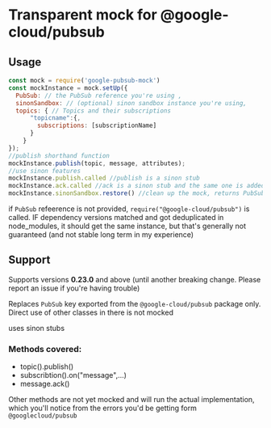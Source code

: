 # Transparent mock for @google-cloud/pubsub

## Usage

```js
const mock = require('google-pubsub-mock')
const mockInstance = mock.setUp({
  PubSub: // the PubSub reference you're using ,
  sinonSandbox: // (optional) sinon sandbox instance you're using,
  topics: { // Topics and their subscriptions
      "topicname":{,
        subscriptions: [subscriptionName]
      }
    }
});
//publish shorthand function
mockInstance.publish(topic, message, attributes);
//use sinon features
mockInstance.publish.called //publish is a sinon stub
mockInstance.ack.called //ack is a sinon stub and the same one is added to all messages
mockInstance.sinonSandbox.restore() //clean up the mock, returns PubSub to its previous state.
```

if `PubSub` refeerence is not provided, `require("@google-cloud/pubsub")` is called. IF dependency versions matched and got deduplicated in node_modules, it should get the same instance, but that's generally not guaranteed (and not stable long term in my experience) 


## Support

Supports versions **0.23.0** and above (until another breaking change. Please report an issue if you're having trouble)

Replaces `PubSub` key exported from the `@google-cloud/pubsub` package only. Direct use of other classes in there is not mocked

uses sinon stubs

### Methods covered:
- topic().publish()
- subscribtion().on("message",...)
- message.ack()

Other methods are not yet mocked and will run the actual implementation, which you'll notice from the errors you'd be getting form `@googlecloud/pubsub`